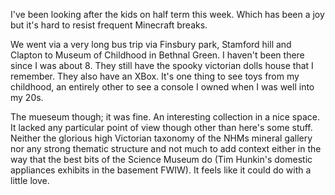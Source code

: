 I've been looking after the kids on half term this week. Which has been a joy but it's hard to resist frequent Minecraft breaks.

We went via a very long bus trip via Finsbury park, Stamford hill and Clapton to Museum of Childhood in Bethnal Green. I haven't been there since I was about 8. They still have the spooky victorian dolls house that I remember. They also have an XBox. It's one thing to see toys from my childhood, an entirely other to see a console I owned when I was well into my 20s. 

The mueseum though; it was fine. An interesting collection in a nice space. It lacked any particular point of view though other than here's some stuff. Neither the glorious high Victorian taxonomy of the NHMs mineral gallery nor any strong thematic structure and not much to add context either in the way that the best bits of the Science Museum do (Tim Hunkin's domestic appliances exhibits in the basement FWIW). It feels like it could do with a little love.
